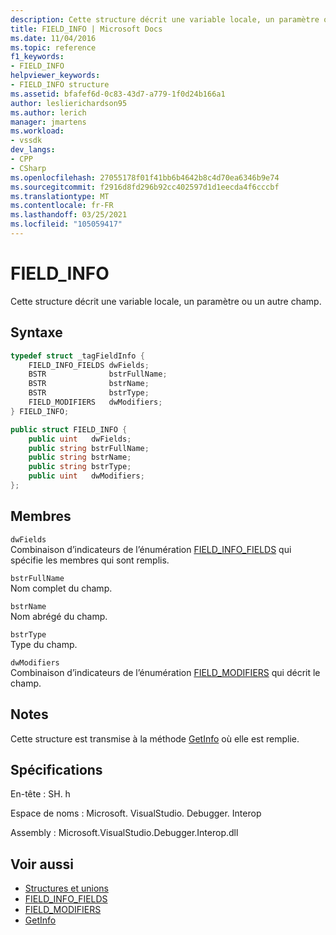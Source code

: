 ```yaml
---
description: Cette structure décrit une variable locale, un paramètre ou un autre champ.
title: FIELD_INFO | Microsoft Docs
ms.date: 11/04/2016
ms.topic: reference
f1_keywords:
- FIELD_INFO
helpviewer_keywords:
- FIELD_INFO structure
ms.assetid: bfafef6d-0c83-43d7-a779-1f0d24b166a1
author: leslierichardson95
ms.author: lerich
manager: jmartens
ms.workload:
- vssdk
dev_langs:
- CPP
- CSharp
ms.openlocfilehash: 27055178f01f41bb6b4642b8c4d70ea6346b9e74
ms.sourcegitcommit: f2916d8fd296b92cc402597d1d1eecda4f6cccbf
ms.translationtype: MT
ms.contentlocale: fr-FR
ms.lasthandoff: 03/25/2021
ms.locfileid: "105059417"
---
```

# <a name="field_info"></a>FIELD_INFO
Cette structure décrit une variable locale, un paramètre ou un autre champ.

## <a name="syntax"></a>Syntaxe

```cpp
typedef struct _tagFieldInfo {
    FIELD_INFO_FIELDS dwFields;
    BSTR              bstrFullName;
    BSTR              bstrName;
    BSTR              bstrType;
    FIELD_MODIFIERS   dwModifiers;
} FIELD_INFO;
```

```csharp
public struct FIELD_INFO {
    public uint   dwFields;
    public string bstrFullName;
    public string bstrName;
    public string bstrType;
    public uint   dwModifiers;
};
```

## <a name="members"></a>Membres
`dwFields`\
Combinaison d’indicateurs de l’énumération [FIELD_INFO_FIELDS](../../../extensibility/debugger/reference/field-info-fields.md) qui spécifie les membres qui sont remplis.

`bstrFullName`\
Nom complet du champ.

`bstrName`\
Nom abrégé du champ.

`bstrType`\
Type du champ.

`dwModifiers`\
Combinaison d’indicateurs de l’énumération [FIELD_MODIFIERS](../../../extensibility/debugger/reference/field-modifiers.md) qui décrit le champ.

## <a name="remarks"></a>Notes
Cette structure est transmise à la méthode [GetInfo](../../../extensibility/debugger/reference/idebugfield-getinfo.md) où elle est remplie.

## <a name="requirements"></a>Spécifications
En-tête : SH. h

Espace de noms : Microsoft. VisualStudio. Debugger. Interop

Assembly : Microsoft.VisualStudio.Debugger.Interop.dll

## <a name="see-also"></a>Voir aussi
- [Structures et unions](../../../extensibility/debugger/reference/structures-and-unions.md)
- [FIELD_INFO_FIELDS](../../../extensibility/debugger/reference/field-info-fields.md)
- [FIELD_MODIFIERS](../../../extensibility/debugger/reference/field-modifiers.md)
- [GetInfo](../../../extensibility/debugger/reference/idebugfield-getinfo.md)
